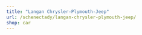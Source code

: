 ```yaml
---
title: "Langan Chrysler-Plymouth-Jeep"
url: /schenectady/langan-chrysler-plymouth-jeep/
shop: car
---
```

